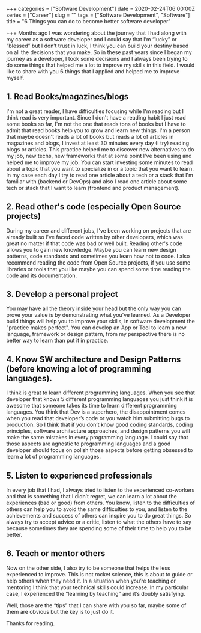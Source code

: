 +++
categories = ["Software Development"]
date = 2020-02-24T06:00:00Z
series = ["Career"]
slug = ""
tags = ["Software Development", "Software"]
title = "6 Things you can do to become better software developer"

+++
Months ago I was wondering about the journey that I had along with my career as a software developer and I could say that I’m “lucky” or “blessed” but I don’t trust in luck, I think you can build your destiny based on all the decisions that you make. So in these past years since I began my journey as a developer, I took some decisions and I always been trying to do some things that helped me a lot to improve my skills in this field. I would like to share with you 6 things that I applied and helped me to improve myself.

## 1. Read Books/magazines/blogs

I'm not a great reader, I have difficulties focusing while I'm reading but I think read is very important. Since I don't have a reading habit I just read some books so far, I'm not the one that reads tons of books but I have to admit that read books help you to grow and learn new things. I'm a person that maybe doesn't reads a lot of books but reads a lot of articles in magazines and blogs, I invest at least 30 minutes every day (I try) reading blogs or articles. This practice helped me to discover new alternatives to do my job, new techs, new frameworks that at some point I've been using and helped me to improve my job. You can start investing some minutes to read about a topic that you want to specialize in or a topic that you want to learn. In my case each day I try to read one article about a tech or a stack that I'm familiar with (backend or DevOps) and also I read one article about some tech or stack that I want to learn (frontend and product management).

## 2. Read other's code (especially Open Source projects)

During my career and different jobs, I've been working on projects that are already built so I've faced code written by other developers, which was great no matter if that code was bad or well built. Reading other's code allows you to gain new knowledge. Maybe you can learn new design patterns, code standards and sometimes you learn how not to code. I also recommend reading the code from Open Source projects, if you use some libraries or tools that you like maybe you can spend some time reading the code and its documentation.

## 3. Develop a personal project

You may have all the theory inside your head but the only way you can prove your value is by demonstrating what you've learned. As a Developer build things will help you to improve your skills, in software development the "practice makes perfect". You can develop an App or Tool to learn a new language, framework or design pattern, from my perspective there is no better way to learn than put it in practice.

## 4. Know SW architecture and Design Patterns (before knowing a lot of programming languages).

I think is great to learn different programming languages. When you see that developer that knows 5 different programming languages you just think it is awesome that someone takes its time to learn different programming languages. You think that Dev is a superhero, the disappointment comes when you read that developer’s code or you watch him submitting bugs to production. So I think that if you don’t know good coding standards, coding principles, software architecture approaches, and design patterns you will make the same mistakes in every programming language. I could say that those aspects are agnostic to programming languages and a good developer should focus on polish those aspects before getting obsessed to learn a lot of programming languages.

## 5. Listen to experienced professionals

In every job that I had, I always tried to listen to the experienced co-workers and that is something that I didn’t regret, we can learn a lot about the experiences (bad or good) from others. You know, listen to the difficulties of others can help you to avoid the same difficulties to you, and listen to the achievements and success of others can inspire you to do great things. So always try to accept advice or a critic, listen to what the others have to say because sometimes they are spending some of their time to help you to be better.

## 6. Teach or mentor others

Now on the other side, I also try to be someone that helps the less experienced to improve. This is not rocket science, this is about to guide or help others when they need it. In a situation when you’re teaching or mentoring I think that your technical skills could increase. In my particular case, I experienced the “learning by teaching” and it’s doubly satisfying.

Well, those are the “tips” that I can share with you so far, maybe some of them are obvious but the key is to just do it.

Thanks for reading.